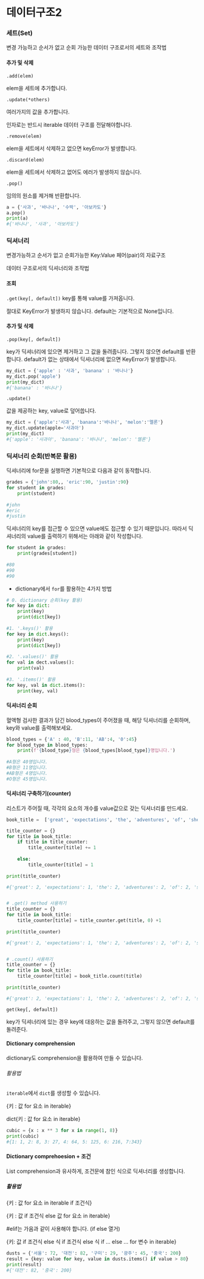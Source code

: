 # 데이터구조2

### 세트(Set)

변경 가능하고 순서가 없고 순회 가능한 데이터 구조로서의 세트와 조작법

#### 추가 및 삭제

`.add(elem)`

elem을 세트에 추가합니다.

`.update(*others)`

여러가지의 값을 추가합니다.

인자로는 반드시 iterable 데이터 구조를 전달해야합니다.

`.remove(elem)`

elem을 세트에서 삭제하고 없으면 keyError가 발생합니다. 

`.discard(elem)`

elem을 세트에서 삭제하고 없어도 에러가 발생하지 않습니다.

`.pop()`

임의의 원소를 제거해 반환합니다. 

```python
a = {'사과', '바나나', '수박', '아보카도'}
a.pop()
print(a)
#{'바나나', '사과', '아보카도'}
```

### 딕셔너리

변경가능하고 순서가 없고 순회가능한 Key:Value 페어(pair)의 자료구조

데이터 구조로서의 딕셔너리와 조작법

#### 조회

`.get(key[, default])`
key를 통해 value를 가져옵니다. 

절대로 KeyError가 발생하지 않습니다. default는 기본적으로 None입니다. 

#### 추가 및 삭제

`.pop(key[, default])`

key가 딕셔너리에 있으면 제거하고 그 값을 돌려줍니다. 그렇지 않으면 default를 반환합니다. default가 없는 상태에서 딕셔너리에 없으면 KeyError가 발생합니다. 

```python
my_dict = {'apple' : '사과', 'banana' : '바나나'}
my_dict.pop('apple')
print(my_dict)
#{'banana' : '바나나'}
```

`.update()`

값을 제공하는 key, value로 덮어씁니다.

```python
my_dict = {'apple':'사과', 'banana':'바나나', 'melon':'멜론'}
my_dict.update(apple='사과아')
print(my_dict)
#{'apple': '사과아', 'banana': '바나나', 'melon': '멜론'}

```

### 딕셔너리 순회(반복문 활용)

딕셔너리에 for문을 실행하면 기본적으로 다음과 같이 동작합니다.

```python
grades = {'john':80,, 'eric':90, 'justin':90}
for student in grades:
    print(student)
    
#john
#eric
#justin
```

딕셔너리의 key를 접근할 수 있으면 value에도 접근할 수 있기 때문입니다. 따라서 딕셔너리의 value를 출력하기 위해서는 아래와 같이 작성합니다.

```python
for student in grades:
    print(grades[student])
    
#80
#90
#90
```

- dictionary에서 `for`를 활용하는 4가지 방법

```python
# 0. dictionary 순회(key 활용)
for key in dict:
    print(key)
    print(dict[key])
    
#1. '.keys()' 활용
for key in dict.keys():
    print(key)
    print(dict[key])
    
#2. '.values()' 활용
for val in dect.values():
    print(val)
    
#3. '.items()' 활용
for key, val in dict.items():
    print(key, val)
```

#### 딕셔너리 순회

혈액형 검사한 결과가 담긴 blood_types이 주어졌을 때, 해당 딕셔너리를 순회하며, key와 value를 출력해보세요.

```python
blood_types = {'A' : 40, 'B':11, 'AB':4, '0':45}
for blood_type in blood_types:
    print(f'{blood_type}형은 {blood_types[blood_type]}명입니다.')
    
#A형은 40명입니다.
#B형은 11명입니다.
#AB형은 4명입니다.
#O형은 45명입니다.
```

#### 딕셔너리 구축하기(counter)

리스트가 주어질 때, 각각의 요소의 개수를 value값으로 갖는 딕셔너리를 만드세요.

```python
book_title =  ['great', 'expectations', 'the', 'adventures', 'of', 'sherlock', 'holmes', 'the', 'great', 'gasby', 'hamlet', 'adventures', 'of', 'huckleberry', 'fin']

title_counter = {}
for title in book_title:
    if title in title_counter:
        title_counter[title] += 1
        
    else:
        title_counter[title] = 1
        
print(title_counter)

#{'great': 2, 'expectations': 1, 'the': 2, 'adventures': 2, 'of': 2, 'sherlock': 1, 'holmes': 1, 'gasby': 1, 'hamlet': 1, 'huckleberry': 1, 'fin': 1}


# .get() method 사용하기
title_counter = {}
for title in book_title:
    title_counter[title] = title_counter.get(title, 0) +1
    
print(title_counter)

#{'great': 2, 'expectations': 1, 'the': 2, 'adventures': 2, 'of': 2, 'sherlock': 1, 'holmes': 1, 'gasby': 1, 'hamlet': 1, 'huckleberry': 1, 'fin': 1}


# .count() 사용하기
title_counter = {}
for title in book_title:
    title_counter[title] = book_title.count(title)
    
print(title_counter)

#{'great': 2, 'expectations': 1, 'the': 2, 'adventures': 2, 'of': 2, 'sherlock': 1, 'holmes': 1, 'gasby': 1, 'hamlet': 1, 'huckleberry': 1, 'fin': 1}

```



`get(key[, default])`

key가 딕셔너리에 있는 경우 key에 대응하는 값을 돌려주고, 그렇지 않으면 default를 돌려준다.

#### Dictionary comprehension

dictionary도 comprehension을 활용하여 만들 수 있습니다.

###### 활용법

`iterable`에서 `dict`를 생성할 수 있습니다. 

{키 : 값 for 요소 in iterable}

dict{키 : 값 for 요소 in iterable}

```python
cubic = {x : x ** 3 for x in range(1, 8)}
print(cubic)
#{1: 1, 2: 8, 3: 27, 4: 64, 5: 125, 6: 216, 7:343}
```



#### Dictionary comprehoesion + 조건

List comprehension과 유사하게, 조건문에 참인 식으로 딕셔너리를 생성합니다. 

##### 활용법

{키 : 값 for 요소 in iterable if 조건식}

{키 : 값 if  조건식 else 값 for 요소 in iterable}

#elif는 가음과 같이 사용해야 합니다. (if else 열거)

{키: 값 if 조건식 else 식 if 조건식 else 식 if ... else ... for 변수 in iterable}

```python
dusts = {'서울': 72, '대전': 82, '구미': 29, '광주': 45, '중국': 200}
result = {key: value for key, value in dusts.items() if value > 80}
print(result)
#{'대전': 82, '중국': 200}
```

